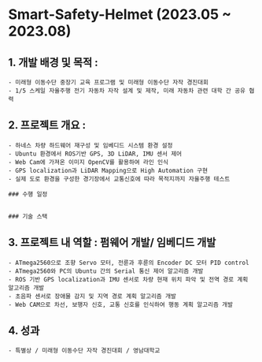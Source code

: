 # Smart-Safety-Helmet (2023.05 ~ 2023.08)

## 1. 개발 배경 및 목적 :
    - 미래형 이동수단 중장기 교육 프로그램 및 미래형 이동수단 자작 경진대회 
    - 1/5 스케일 자율주행 전기 자동차 자작 설계 및 제작, 미래 자동차 관련 대학 간 공유 협력



## 2. 프로젝트 개요 :

    - 하네스 차량 하드웨어 재구성 및 임베디드 시스템 환경 설정
    - Ubuntu 환경에서 ROS기반 GPS, 3D LiDAR, IMU 센서 제어
    - Web Cam에 가져온 이미지 OpenCV를 활용하여 라인 인식
    - GPS localization과 LiDAR Mapping으로 High Automation 구현
    - 실제 도로 환경을 구성한 경기장에서 교통신호에 따라 목적지까지 자율주행 테스트

    ### 수행 일정


    ### 기술 스택
    


## 3. 프로젝트 내 역할 : 펌웨어 개발/ 임베디드 개발

    - ATmega2560으로 조향 Servo 모터, 전륜과 후륜의 Encoder DC 모터 PID control
    - ATmega2560와 PC의 Ubuntu 간의 Serial 통신 제어 알고리즘 개발
    - ROS 기반 GPS localization과 IMU 센서로 차량 현재 위치 파악 및 전역 경로 계획 알고리즘 개발
    - 초음파 센서로 장애물 감지 및 지역 경로 계획 알고리즘 개발
    - Web CAM으로 차선, 보행자 신호, 교통 신호를 인식하여 행동 계획 알고리즘 개발



## 4. 성과
    - 특별상 / 미래형 이동수단 자작 경진대회 / 영남대학교


